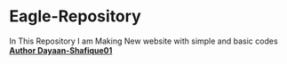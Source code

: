 # Eagle-Repository
In This Repository I am Making New website with simple and basic codes 
<br>
<b><u>Author Dayaan-Shafique01</b></u>
